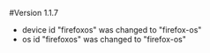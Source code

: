 #Version 1.1.7
* device id "firefoxos" was changed to "firefox-os"
* os id "firefoxos" was changed to "firefox-os"
